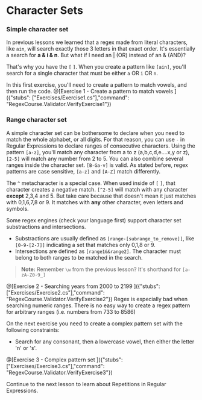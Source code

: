 # Character Sets

### Simple character set
In previous lessons we learned that a regex made from literal characters, like `ain`, will search exactly those 3 letters in that exact order.
It's essentially a search for **a & i & n**. But what if I need an | (OR) instead of an & (AND)?

That's why you have the `[` `]`. When you create a pattern like `[ain]`, you'll search for a single character that must be either `a` OR `i` OR `n`.

In this first exercise, you'll need to create a pattern to match vowels, and then run the code.
@[Exercise 1 - Create a pattern to match vowels ]({"stubs": ["Exercises/Exercise1.cs"],"command": "RegexCourse.Validator.VerifyExercise1"})

### Range character set
A simple character set can be bothersome to declare when you need to match the whole alphabet, or all digits.
For that reason, you can use `-` in Regular Expressions to declare ranges of consecutive characters.
Using the pattern `[a-z]`, you'll match any character from a to z (a,b,c,d,e....x,y or z), `[2-5]` will match any number from 2 to 5.
You can also combine several ranges inside the character set. `[B-Ga-v]` is valid.
As stated before, regex patterns are case sensitive, `[a-z]` and `[A-Z]` match differently.

The `^` metacharacter is a special case. When used inside of `[` `]`, that character creates a negative match. `[^2-5]` will match with any character **except** 2,3,4 and 5. But take care because that doesn't mean it just matches with 0,1,6,7,8 or 9. It matches with **any** other character, even letters and symbols.

Some regex engines (check your language first) support character set substractions and intersections.
- Substractions are usually defined as `[range-[subrange_to_remove]]`, like `[0-9-[2-7]]` indicating a set that matches only 0,1,8 or 9.
- Intersections are defined as `[range1&&range2]`. The character must belong to both ranges to be matched in the search.

>**Note:** Remember `\w` from the previous lesson? It's shorthand for `[a-zA-Z0-9_]`

@[Exercise 2 - Searching years from 2000 to 2199 ]({"stubs": ["Exercises/Exercise2.cs"],"command": "RegexCourse.Validator.VerifyExercise2"})
Regex is especially bad when searching numeric ranges. There is no easy way to create a regex pattern for arbitrary ranges (i.e. numbers from 733 to 8586)

On the next exercise you need to create a complex pattern set with the following constraints:
- Search for any consonant, then a lowercase vowel, then either the letter 'n' or 's'.

@[Exercise 3 - Complex pattern set ]({"stubs": ["Exercises/Exercise3.cs"],"command": "RegexCourse.Validator.VerifyExercise3"})

Continue to the next lesson to learn about Repetitions in Regular Expressions.
